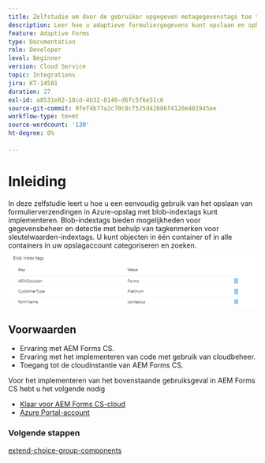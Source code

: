 ```yaml
---
title: Zelfstudie om door de gebruiker opgegeven metagegevenstags toe te voegen
description: Leer hoe u adaptieve formuliergegevens kunt opslaan en ophalen van Azure-opslagaccount.
feature: Adaptive Forms
type: Documentation
role: Developer
level: Beginner
version: Cloud Service
topic: Integrations
jira: KT-14501
duration: 27
exl-id: a8531e82-18cd-4b32-8148-d6fc5f6e51c6
source-git-commit: 9fef4b77a2c70c8cf525d42686f4120e481945ee
workflow-type: tm+mt
source-wordcount: '130'
ht-degree: 0%

---
```


# Inleiding

In deze zelfstudie leert u hoe u een eenvoudig gebruik van het opslaan van formulierverzendingen in Azure-opslag met blob-indextags kunt implementeren. Blob-indextags bieden mogelijkheden voor gegevensbeheer en detectie met behulp van tagkenmerken voor sleutelwaarden-indextags. U kunt objecten in één container of in alle containers in uw opslagaccount categoriseren en zoeken.
![blob-index-tags](assets/blob-with-index-tags.png)

## Voorwaarden

* Ervaring met AEM Forms CS.
* Ervaring met het implementeren van code met gebruik van cloudbeheer.
* Toegang tot de cloudinstantie van AEM Forms CS.

Voor het implementeren van het bovenstaande gebruiksgeval in AEM Forms CS hebt u het volgende nodig

* [Klaar voor AEM Forms CS-cloud](https://experienceleague.adobe.com/docs/experience-manager-learn/cloud-service/forms/developing-for-cloud-service/intellij-and-aem-sync.html?lang=en#set-up-aem-author-instance)
* [Azure Portal-account](https://portal.azure.com/)


### Volgende stappen

[extend-choice-group-components](./extend-choice-group-components.md)
